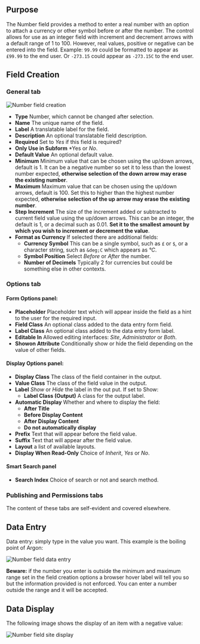 <!-- Filename: localhost / Display title: Number Field -->

## Purpose

The Number field provides a method to enter a real number with an option to attach a currency or other symbol before or after the number. The control allows for use as an integer field with increment and decrement arrows with a default range of 1 to 100. However, real values, positive or negative can be entered into the field. Example: `99.99` could be formatted to appear as `£99.99` to the end user. Or `-273.15` could appear as `-273.15C` to the end user.

## Field Creation

### General tab

![Number field creation](../../../en/images/fields/fields-number-edit.png)

- **Type** Number, which cannot be changed after selection.
- **Name** The unique name of the field.
- **Label** A translatable label for the field.
- **Description** An optional translatable field description.
- **Required** Set to *Yes* if this field is required?
- **Only Use in Subform** *Yes or *No*.
- **Default Value** An optional default value.
- **Minimum** Minimum value that can be chosen using the up/down arrows, default is 1. It can be a negative number so set it to less than the lowest number expected, **otherwise selection of the down arrow may erase the existing number**.
- **Maximum** Maximum value that can be chosen using the up/down arrows, default is 100. Set this to higher than the highest number expected, **otherwise selection of the up arrow may erase the existing number**.
- **Step Increment** The size of the increment added or subtracted to current field value using the up/down arrows. This can be an integer, the default is 1, or a decimal such as 0.01. **Set it to the smallest amount by which you wish to increment or decrement the value**.
- **Format as Currency** If selected there are additional fields:
    - **Currency Symbol** This can be a single symbol, such as `£` or `$`, or a character string, such as `&deg;C` which appears as *&deg;C*.
    - **Symbol Position** Select *Before* or *After* the number.
    - **Number of Decimels** Typically 2 for currencies but could be something else in other contexts.

### Options tab

#### Form Options panel:

- **Placeholder**  Placeholder text which will appear inside the field as a hint to the user for the required input.
- **Field Class** An optional class added to the data entry form field.
- **Label Class** An optional class added to the data entry form label.
- **Editable In** Allowed editing interfaces: *Site*, *Administrator* or *Both*. 
- **Showon Attribute** Conditionally show or hide the field depending on the value of other fields. 

#### Display Options panel:

- **Display Class** The class of the field container in the output.
- **Value Class** The class of the field value in the output.
- **Label** *Show* or *Hide* the label in the out put. If set to Show:
    - **Label Class (Output)** A class for the output label.
- **Automatic Display** Whether and where to display the field:
    - **After Title**
    - **Before Display Content**
    - **After Display Content**
    - **Do not automatically display**
- **Prefix** Text that will appear before the field value.
- **Suffix** Text that will appear after the field value.
- **Layout** a list of available layouts.
- **Display When Read-Only** Choice of *Inherit*, *Yes* or *No*.

#### Smart Search panel

- **Search Index** Choice of search or not and search method.

### Publishing and Permissions tabs

The content of these tabs are self-evident and covered elsewhere.

## Data Entry

Data entry: simply type in the value you want. This example is the boiling point of Argon:

![Number field data entry](../../../en/images/fields/fields-number-data-entry.png)

**Beware:** if the number you enter is outside the minimum and maximum range set in the field creation options a browser hover label will tell you so but the information provided is not enforced. You can enter a number outside the range and it will be accepted.

## Data Display

The following image shows the display of an item with a negative value:

![Number field site display](../../../en/images/fields/fields-number-site.png)
